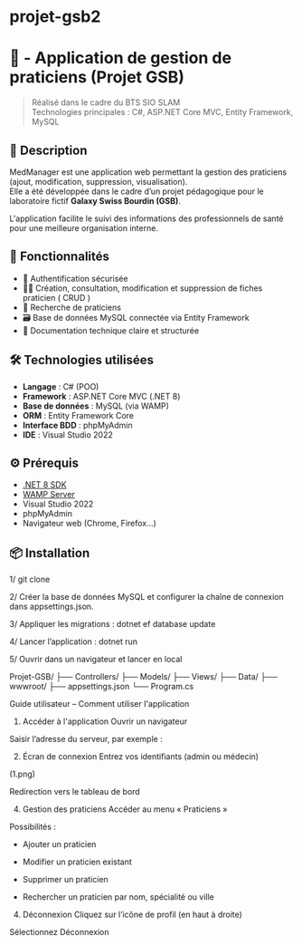 ﻿# projet-gsb2

# 🏥 - Application de gestion de praticiens (Projet GSB)

> Réalisé dans le cadre du BTS SIO SLAM  
> Technologies principales : C#, ASP.NET Core MVC, Entity Framework, MySQL

## 📌 Description

MedManager est une application web permettant la gestion des praticiens (ajout, modification, suppression, visualisation).  
Elle a été développée dans le cadre d’un projet pédagogique pour le laboratoire fictif **Galaxy Swiss Bourdin (GSB)**.

L'application facilite le suivi des informations des professionnels de santé pour une meilleure organisation interne.

## 🚀 Fonctionnalités

- 🔐 Authentification sécurisée
- 👨‍⚕️ Création, consultation, modification et suppression de fiches praticien ( CRUD ) 
- 🔎 Recherche de praticiens
- 🗃️ Base de données MySQL connectée via Entity Framework
- 📄 Documentation technique claire et structurée

## 🛠️ Technologies utilisées

- **Langage** : C# (POO)
- **Framework** : ASP.NET Core MVC (.NET 8)
- **Base de données** : MySQL (via WAMP)
- **ORM** : Entity Framework Core
- **Interface BDD** : phpMyAdmin
- **IDE** : Visual Studio 2022

## ⚙️ Prérequis

- [.NET 8 SDK](https://dotnet.microsoft.com/en-us/download)
- [WAMP Server](https://www.wampserver.com/)
- Visual Studio 2022
- phpMyAdmin
- Navigateur web (Chrome, Firefox...)

## 📦 Installation

1/ git clone 

2/ Créer la base de données MySQL et configurer la chaîne de connexion dans appsettings.json.

3/ Appliquer les migrations :
dotnet ef database update


4/ Lancer l’application :
dotnet run


5/ Ouvrir dans un navigateur et lancer en local

Projet-GSB/
├── Controllers/
├── Models/
├── Views/
├── Data/
├── wwwroot/
├── appsettings.json
└── Program.cs

Guide utilisateur – Comment utiliser l'application
1. Accéder à l'application
Ouvrir un navigateur

Saisir l’adresse du serveur, par exemple :


2. Écran de connexion
Entrez vos identifiants (admin ou médecin)

(1.png)

Redirection vers le tableau de bord

4. Gestion des praticiens
Accéder au menu « Praticiens »

Possibilités :

* Ajouter un praticien

* Modifier un praticien existant

* Supprimer un praticien

* Rechercher un praticien par nom, spécialité ou ville



4. Déconnexion
Cliquez sur l’icône de profil (en haut à droite)

Sélectionnez Déconnexion

